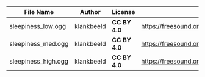 | File Name        | Author   | License   | Link                            |
|------------------|----------|-----------|---------------------------------|
| sleepiness_low.ogg | klankbeeld | **CC BY 4.0** | https://freesound.org/people/klankbeeld/sounds/181954/ |
| sleepiness_med.ogg | klankbeeld | **CC BY 4.0** | https://freesound.org/people/klankbeeld/sounds/181954/ |
| sleepiness_high.ogg | klankbeeld | **CC BY 4.0** | https://freesound.org/people/klankbeeld/sounds/181954/ |